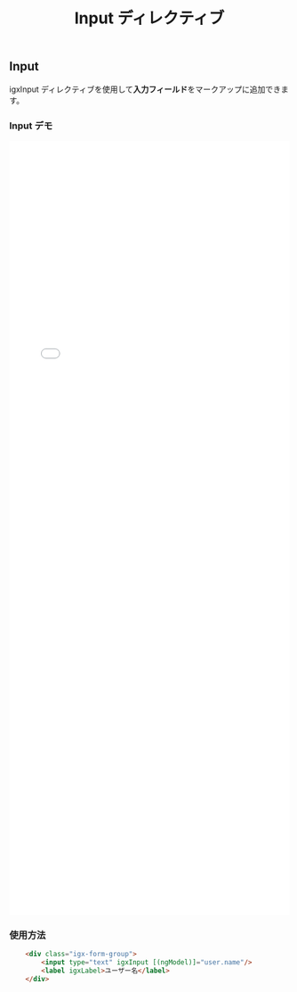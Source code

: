 ﻿---
title: Input ディレクティブ
_description: Ignite UI for Angular は各データ型のために最適化されるさまざまな入力コントロールを提供します。
_keywords: Ignite UI for Angular, UI コントロール, Angular ウィジェット, web ウィジェット, UI ウィジェット, Angular, ネイティブ Angular コンポーネント スィート, ネイティブ Angular コントロール, ネイティブ Angular コンポーネント ライブラリ, Angular Input コンポーネント, Angular Input コントロール
_language: ja
---

## Input

igxInput ディレクティブを使用して**入力フィールド**をマークアップに追加できます。

### Input デモ

<div class="sample-container" style="height:1390px">
<iframe src='{environment:demosBaseUrl}/form-elements' width="100%" height="100%" seamless frameBorder="0"></iframe>
</div>

### 使用方法

```html
    <div class="igx-form-group">
        <input type="text" igxInput [(ngModel)]="user.name"/>
        <label igxLabel>ユーザー名</label>
    </div>
```
